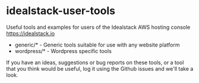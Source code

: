 # idealstack-user-tools
Useful tools and examples for users of the Idealstack AWS hosting console https://idealstack.io


- generic/* - Generic tools suitable for use with any website platform
- wordpress/* - Wordpress specific tools

If you have an ideas, suggestions or bug reports on these tools, or a tool that you think would be useful, log it using the Github issues and we'll take a look.
